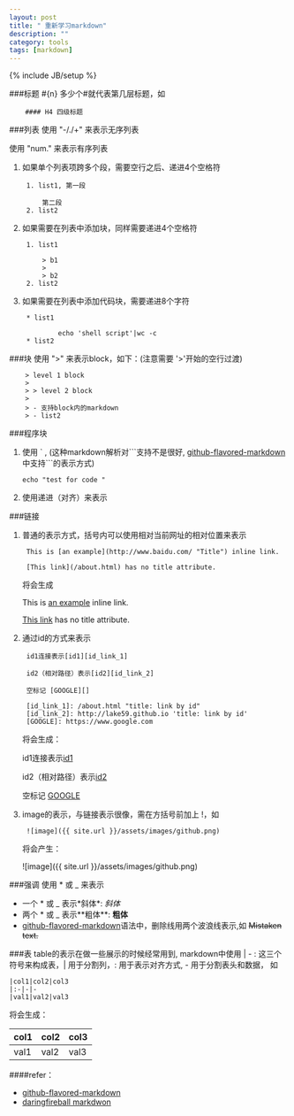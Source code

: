 ```yaml
---
layout: post
title: " 重新学习markdown"
description: ""
category: tools
tags: [markdown]
---
```


{% include JB/setup %}

###标题
\#{n}  多少个#就代表第几层标题，如 

        #### H4 四级标题

###列表
使用 "-/./+" 来表示无序列表

使用 "num." 来表示有序列表

1. 如果单个列表项跨多个段，需要空行之后、递进4个空格符

        1. list1, 第一段 

            第二段
        2. list2
2. 如果需要在列表中添加块，同样需要递进4个空格符

        1. list1

            > b1
            >
            > b2
        2. list2

3. 如果需要在列表中添加代码块，需要递进8个字符

        * list1

                echo 'shell script'|wc -c
        * list2


###块
使用 ">" 来表示block，如下：(注意需要 '>'开始的空行过渡)

        > level 1 block
        >
        > > level 2 block
        >
        > - 支持block内的markdown
        > - list2

###程序块
1. 使用 \` , (这种markdown解析对\`\`\`支持不是很好, [github-flavored-markdown]()中支持\`\`\`的表示方式)

    `echo "test for code "`

2. 使用递进（对齐）来表示

    
###链接
1. 普通的表示方式，括号内可以使用相对当前网址的相对位置来表示

        This is [an example](http://www.baidu.com/ "Title") inline link.

        [This link](/about.html) has no title attribute.

    将会生成

    This is [an example](http://www.baidu.com/ "Title") inline link.

    [This link](/about.html) has no title attribute.

2. 通过id的方式来表示

        id1连接表示[id1][id_link_1] 
    
        id2（相对路径）表示[id2][id_link_2] 

        空标记 [GOOGLE][]
            
        [id_link_1]: /about.html "title: link by id"
        [id_link_2]: http://lake59.github.io 'title: link by id'
        [GOOGLE]: https://www.google.com 

    将会生成：

    id1连接表示[id1][id_link_1] 
    
    id2（相对路径）表示[id2][id_link_2] 

    空标记 [GOOGLE][]
        
    [id_link_1]: /about.html "title: link by id"
    [id_link_2]: http://lake59.github.io 'title: link by id'
    [GOOGLE]: https://www.google.com 

3. image的表示，与链接表示很像，需在方括号前加上 !，如

        ![image]({{ site.url }}/assets/images/github.png)

    将会产生：

    ![image]({{ site.url }}/assets/images/github.png)

###强调
使用 \* 或 \_ 来表示

- 一个 \* 或 \_ 表示\*斜体\*:  *斜体*
- 两个 \* 或 \_ 表示\*\*粗体\*\*:  **粗体**
- [github-flavored-markdown]()语法中，删除线用两个波浪线表示,如 ~~Mistaken text.~~

###表
table的表示在做一些展示的时候经常用到, markdown中使用 | - : 这三个符号来构成表，| 用于分割列，: 用于表示对齐方式, - 用于分割表头和数据， 如

    |col1|col2|col3
    |:-|-|-
    |val1|val2|val3

将会生成：

|col1|col2|col3
|:-|-|-
|val1|val2|val3


####refer：
* [github-flavored-markdown](https://help.github.com/articles/github-flavored-markdown/)
* [daringfireball markdwon](http://daringfireball.net/projects/markdown/syntax)


